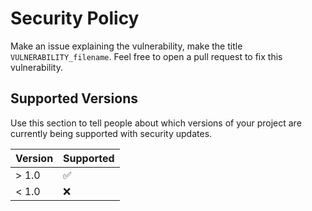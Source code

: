 # Security Policy

Make an issue explaining the vulnerability, make the title `VULNERABILITY_filename`. Feel free to open a pull request to fix this vulnerability.

## Supported Versions

Use this section to tell people about which versions of your project are
currently being supported with security updates.

| Version | Supported          |
| ------- | ------------------ |
| > 1.0   | :white_check_mark: |
| < 1.0  | :x:                |
